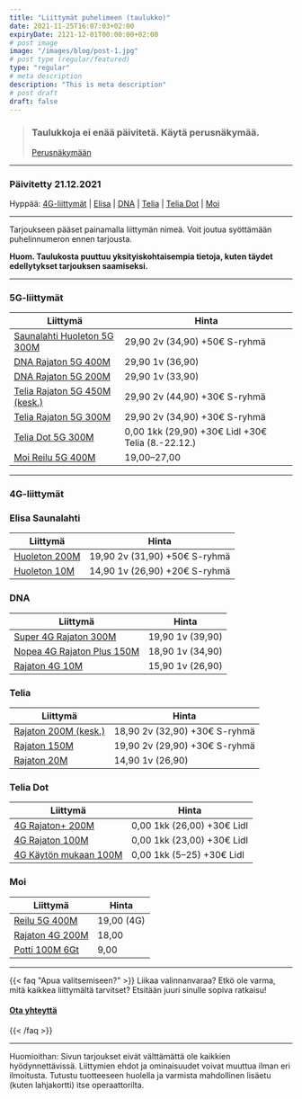 ```yaml
---
title: "Liittymät puhelimeen (taulukko)"
date: 2021-11-25T16:07:03+02:00
expiryDate: 2121-12-01T00:00:00+02:00
# post image
image: "/images/blog/post-1.jpg"
# post type (regular/featured)
type: "regular"
# meta description
description: "This is meta description"
# post draft
draft: false
---
```


> ### Taulukkoja ei enää päivitetä. Käytä perusnäkymää.
> [<i class="fas fa-arrow-left"></i> Perusnäkymään](/liittymat/puhelin)

<hr>

### Päivitetty 21.12.2021

Hyppää: [4G-liittymät](#4g) | [Elisa](#4g-elisa) | [DNA](#4g-dna) | [Telia](#4g-telia) | [Telia Dot](#4g-dot) | [Moi](#4g-moi)

<hr>

Tarjoukseen pääset painamalla liittymän nimeä. Voit joutua syöttämään puhelinnumeron ennen tarjousta.

**Huom. Taulukosta puuttuu yksityiskohtaisempia tietoja, kuten täydet edellytykset tarjouksen saamiseksi.**

<hr>

<a name="5g"></a>
### 5G-liittymät

Liittymä                       |Hinta
-------------------------------|-----------------------------
[Saunalahti Huoleton 5G 300M]  |29,90 2v (34,90) +50€ S-ryhmä
[DNA Rajaton 5G 400M]          |29,90 1v (36,90)
[DNA Rajaton 5G 200M]          |29,90 1v (33,90)
[Telia Rajaton 5G 450M (kesk.)]|29,90 2v (44,90) +30€ S-ryhmä
[Telia Rajaton 5G 300M]        |29,90 2v (34,90) +30€ S-ryhmä
[Telia Dot 5G 300M][lidl]      |0,00 1kk (29,90) +30€ Lidl +30€ Telia (8.-22.12.)
[Moi Reilu 5G 400M]            |19,00–27,00

[Saunalahti Huoleton 5G 300M]: https://elisa.fi/kauppa/erikoistarjous

[DNA Rajaton 5G 400M]: https://kauppa4.dna.fi/Puhelinliittym%C3%A4t/Kiinte%C3%A4-hinta,-rajaton-k%C3%A4ytt%C3%B6/DNA-Rajaton-5G-400M/p/MCAMP-G4-QVS000014

[DNA Rajaton 5G 200M]: https://kauppa4.dna.fi/Puhelinliittymät/Kiinteä-hinta,-rajaton-käyttö/DNA-Rajaton-5G-200M/p/QVS000017

[Telia Rajaton 5G 450M (kesk.)]: https://kauppa.telia.fi/yksityisille/tuotteet/liittyma.aspx?Subscription=Voice&Plan=Rajaton5G450M&kampanja=R450M21145LK

[Telia Rajaton 5G 300M]: https://kauppa.telia.fi/yksityisille/tuotteet/liittyma.aspx?Subscription=Voice&Plan=Rajaton5G300M&Kampanja=R300M21103LK

[lidl]: https://www.telia.fi/dot/lidlplus

[Moi Reilu 5G 400M]: https://www.moi.fi/5g

<hr>

<a name="4g"></a>
### 4G-liittymät

<a name="4g-elisa"></a>
### Elisa Saunalahti

Liittymä             |Hinta
---------------------|-----------------------------
[Huoleton 200M][enum]|19,90 2v (31,90) +50€ S-ryhmä
[Huoleton 10M][enum] |14,90 1v (26,90) +20€ S-ryhmä

[enum]: https://elisa.fi/kauppa/erikoistarjous

<a name="4g-dna"></a>
### DNA

Liittymä                    |Hinta
----------------------------|----------------
[Super 4G Rajaton 300M]     |19,90 1v (39,90)
[Nopea 4G Rajaton Plus 150M]|18,90 1v (34,90)
[Rajaton 4G 10M]            |15,90 1v (26,90)

[Super 4G Rajaton 300M]: https://kauppa4.dna.fi/Puhelinliittym%C3%A4t/Kiinte%C3%A4-hinta%2C-rajaton-k%C3%A4ytt%C3%B6/DNA-Super-4G-Rajaton/p/MCAMP-YO1-QVS000005

[Nopea 4G Rajaton Plus 150M]: https://kauppa4.dna.fi/Puhelinliittym%C3%A4t/Kiinte%C3%A4-hinta%2C-rajaton-k%C3%A4ytt%C3%B6/DNA-Nopea-4G-Rajaton-Plus-/p/MCAMP-PP2-QVS000012

[Rajaton 4G 10M]: https://kauppa4.dna.fi/Puhelinliittym%C3%A4t/Kiinte%C3%A4-hinta%2C-rajaton-k%C3%A4ytt%C3%B6/DNA-Rajaton-4G-10M/p/MCAMP-PP4-QVS000016

[dnum]: https://www.dna.fi/sinunhintasi

<a name="4g-telia"></a>
### Telia

Liittymä              |Hinta
----------------------|-----------------------------
[Rajaton 200M (kesk.)]|18,90 2v (32,90) +30€ S-ryhmä
[Rajaton 150M]        |19,90 2v (29,90) +30€ S-ryhmä
[Rajaton 20M]         |14,90 1v (26,90)

[Rajaton 200M (kesk.)]: https://kauppa.telia.fi/yksityisille/tuotteet/liittyma.aspx?Subscription=Voice&Plan=Rajaton200M&kampanja=R200M21146LK

[Rajaton 200M vanha]: https://kauppa.telia.fi/yksityisille/tuotteet/liittyma.aspx?Subscription=Voice&Plan=Rajaton200M&kampanja=R200M21103LK

[Rajaton 150M]: https://kauppa.telia.fi/yksityisille/tuotteet/liittyma.aspx?Subscription=Voice&Plan=Rajaton150M&kampanja=R150M21103LK

[Rajaton 20M]: https://kauppa.telia.fi/yksityisille/tuotteet/liittyma.aspx?Subscription=Voice&Plan=Rajaton20M&kampanja=R20M21146

[tnum]: https://www.telia.fi/kampanjat/liittymat/huippudiili

<a name="4g-dot"></a>
### Telia Dot

Liittymä                     |Hinta
-----------------------------|--------------------------------
[4G Rajaton+ 200M][lidl]     |0,00 1kk (26,00) +30€ Lidl
[4G Rajaton 100M][lidl]      |0,00 1kk (23,00) +30€ Lidl
[4G Käytön mukaan 100M][lidl]|0,00 1kk (5–25) +30€ Lidl

<a name="4g-moi"></a>
### Moi

Liittymä              |Hinta
----------------------|----------
[Reilu 5G 400M][m5g]  |19,00 (4G)
[Rajaton 4G 200M][m4g]|18,00
[Potti 100M 6Gt][mp]  |9,00

[m5g]: https://www.moi.fi/5g

[m4g]: https://www.moi.fi/tilaa

[mp]: https://www.moi.fi/moipotti

<hr>

{{< faq "Apua valitsemiseen?" >}}
Liikaa valinnanvaraa? Etkö ole varma, mitä kaikkea liittymältä tarvitset? Etsitään juuri sinulle sopiva ratkaisu!

#### [Ota yhteyttä <i class="fas fa-arrow-right"></i>](/ota-yhteytta)
{{< /faq >}}

<hr>

Huomioithan: Sivun tarjoukset eivät välttämättä ole kaikkien hyödynnettävissä. Liittymien ehdot ja ominaisuudet voivat muuttua ilman eri ilmoitusta. Tutustu tuotteeseen huolella ja varmista mahdollinen lisäetu (kuten lahjakortti) itse operaattorilta.
